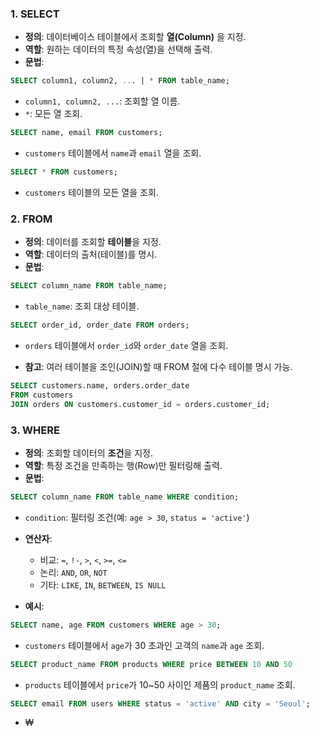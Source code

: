
### 1. SELECT

- **정의**: 데이터베이스 테이블에서 조회할 **열(Column)** 을 지정.
- **역할**: 원하는 데이터의 특정 속성(열)을 선택해 출력.
- **문법**:

```sql
SELECT column1, column2, ... | * FROM table_name;
```
- `column1, column2, ...`: 조회할 열 이름.
- `*`: 모든 열 조회.

```sql
SELECT name, email FROM customers;
```
- `customers` 테이블에서 `name`과 `email` 열을 조회.

```sql
SELECT * FROM customers;
```
- `customers` 테이블의 모든 열을 조회.

### 2. FROM

- **정의**: 데이터를 조회할 **테이블**을 지정.
- **역할**: 데이터의 출처(테이블)를 명시.
- **문법**:

```sql
SELECT column_name FROM table_name;
```
- `table_name`: 조회 대상 테이블.

```sql
SELECT order_id, order_date FROM orders;
```
- `orders` 테이블에서 `order_id`와 `order_date` 열을 조회.

- **참고**: 여러 테이블을 조인(JOIN)할 때 FROM 절에 다수 테이블 명시 가능.
```sql
SELECT customers.name, orders.order_date 
FROM customers 
JOIN orders ON customers.customer_id = orders.customer_id;
```

### 3. WHERE

- **정의**: 조회할 데이터의 **조건**을 지정.
- **역할**: 특정 조건을 만족하는 행(Row)만 필터링해 출력.
- **문법**:

```sql
SELECT column_name FROM table_name WHERE condition;
```
- `condition`: 필터링 조건(예: `age > 30`, `status = 'active'`)
- **연산자**: 
	- 비교: `=`, `!-`, `>`, `<`, `>=`, `<=`
	- 논리: `AND`, `OR`, `NOT`
	- 기타: `LIKE`, `IN`, `BETWEEN`, `IS NULL`

- **예시**:
```sql
SELECT name, age FROM customers WHERE age > 30;
```
- `customers` 테이블에서 `age`가 30 초과인 고객의 `name`과 `age` 조회.

```sql
SELECT product_name FROM products WHERE price BETWEEN 10 AND 50
```
- `products` 테이블에서 `price`가 10~50 사이인 제품의 `product_name` 조회.

```sql
SELECT email FROM users WHERE status = 'active' AND city = 'Seoul';
```
- ₩